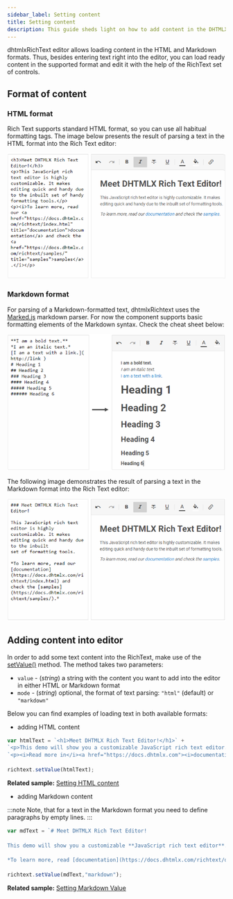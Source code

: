```yaml
---
sidebar_label: Setting content
title: Setting content
description: This guide sheds light on how to add content in the DHTMLX Rich Text Editor and display it in HTML and Markdown.
---
```


dhtmlxRichText editor allows loading content in the HTML and Markdown formats. Thus, besides entering text right into the editor, you can load ready content in the supported format and edit it with the help of the RichText 
set of controls.

Format of content
------------------

### HTML format

Rich Text supports standard HTML format, so you can use all habitual formatting tags. The image below presents the result of parsing a text in the HTML format into the Rich Text editor:

![HTML format](./../assets/html_format.png)

### Markdown format

For parsing of a Markdown-formatted text, dhtmlxRichtext uses the [Marked.js](https://github.com/markedjs/marked) markdown parser.
For now the component supports basic formatting elements of the Markdown syntax. Check the cheat sheet below:

![Markdown cheat sheet](./../assets/markdown_cheatsheet.png)

The following image demonstrates the result of parsing a text in the Markdown format into the Rich Text editor:

![Markdown format](./../assets/markdown_format.png)

Adding content into editor
------------------

In order to add some text content into the RichText, make use of the [setValue()](api/methods.md#setvalue) method. The method takes two parameters:

- `value` - (*string*) a string with the content you want to add into the editor in either HTML or Markdown format
- `mode` - (*string*) optional, the format of text parsing: `"html"` (default) or `"markdown"`

Below you can find examples of loading text in both available formats:

- adding HTML content

~~~js
var htmlText = `<h1>Meet DHTMLX Rich Text Editor!</h1>` +
`<p>This demo will show you a customizable JavaScript rich text editor.</p>` +
`<p><i>Read more in</i><a href="https://docs.dhtmlx.com"><i>documentation</i></a></p>.`

richtext.setValue(htmlText);
~~~

**Related sample:** [Setting HTML content](https://snippet.dhtmlx.com/57v7n2kp)

- adding Markdown content

:::note
Note, that for a text in the Markdown format you need to define paragraphs by empty lines.
:::

~~~js
var mdText = `# Meet DHTMLX Rich Text Editor!

This demo will show you a customizable **JavaScript rich text editor**.

*To learn more, read [documentation](https://docs.dhtmlx.com/richtext/overview/)*.`

richtext.setValue(mdText,"markdown");
~~~

**Related sample:** [Setting Markdown Value](https://snippet.dhtmlx.com/9jf91qn9)


